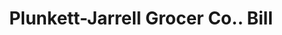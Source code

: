 ---
doi: 10.7916/D83N3FM3
date_other: '1917'
date_other_textual: '1917'
form: printed ephemera
genre:
- Invoices
name:
- Plunkett-Jarrell Grocer Co.
object_in_context_url: https://biggert.cul.columbia.edu/items/view/ave_biggert_01816
subject_hierarchical_geographic:
- Little Rock, Arkansas, United States
subject_name:
- Plunkett-Jarrell Grocer Co.
title: Plunkett-Jarrell Grocer Co.. Bill
sort_title: Plunkett-Jarrell Grocer Co.. Bill
call_number: ave_biggert_01816
coordinates:
- 34.736111111111114,-92.33111111111111
pid: ave_biggert_01816
identifiers: ave_biggert_01816
canvas_id: ldpd:397074
permalink: "/items/ave_biggert_01816/"
layout: iiif-image-page
---